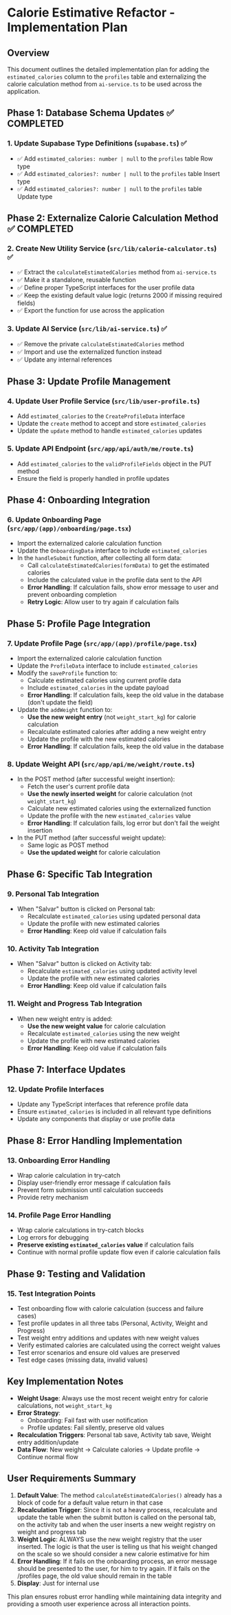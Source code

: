 # Calorie Estimative Refactor - Implementation Plan

## Overview
This document outlines the detailed implementation plan for adding the `estimated_calories` column to the `profiles` table and externalizing the calorie calculation method from `ai-service.ts` to be used across the application.

## Phase 1: Database Schema Updates ✅ COMPLETED

### 1. Update Supabase Type Definitions (`supabase.ts`) ✅
- ✅ Add `estimated_calories: number | null` to the `profiles` table Row type
- ✅ Add `estimated_calories?: number | null` to the `profiles` table Insert type  
- ✅ Add `estimated_calories?: number | null` to the `profiles` table Update type

## Phase 2: Externalize Calorie Calculation Method ✅ COMPLETED

### 2. Create New Utility Service (`src/lib/calorie-calculator.ts`) ✅
- ✅ Extract the `calculateEstimatedCalories` method from `ai-service.ts`
- ✅ Make it a standalone, reusable function
- ✅ Define proper TypeScript interfaces for the user profile data
- ✅ Keep the existing default value logic (returns 2000 if missing required fields)
- ✅ Export the function for use across the application

### 3. Update AI Service (`src/lib/ai-service.ts`) ✅
- ✅ Remove the private `calculateEstimatedCalories` method
- ✅ Import and use the externalized function instead
- ✅ Update any internal references

## Phase 3: Update Profile Management

### 4. Update User Profile Service (`src/lib/user-profile.ts`)
- Add `estimated_calories` to the `CreateProfileData` interface
- Update the `create` method to accept and store `estimated_calories`
- Update the `update` method to handle `estimated_calories` updates

### 5. Update API Endpoint (`src/app/api/auth/me/route.ts`)
- Add `estimated_calories` to the `validProfileFields` object in the PUT method
- Ensure the field is properly handled in profile updates

## Phase 4: Onboarding Integration

### 6. Update Onboarding Page (`src/app/(app)/onboarding/page.tsx`)
- Import the externalized calorie calculation function
- Update the `OnboardingData` interface to include `estimated_calories`
- In the `handleSubmit` function, after collecting all form data:
  - Call `calculateEstimatedCalories(formData)` to get the estimated calories
  - Include the calculated value in the profile data sent to the API
  - **Error Handling**: If calculation fails, show error message to user and prevent onboarding completion
  - **Retry Logic**: Allow user to try again if calculation fails

## Phase 5: Profile Page Integration

### 7. Update Profile Page (`src/app/(app)/profile/page.tsx`)
- Import the externalized calorie calculation function
- Update the `ProfileData` interface to include `estimated_calories`
- Modify the `saveProfile` function to:
  - Calculate estimated calories using current profile data
  - Include `estimated_calories` in the update payload
  - **Error Handling**: If calculation fails, keep the old value in the database (don't update the field)
- Update the `addWeight` function to:
  - **Use the new weight entry** (not `weight_start_kg`) for calorie calculation
  - Recalculate estimated calories after adding a new weight entry
  - Update the profile with the new estimated calories
  - **Error Handling**: If calculation fails, keep the old value in the database

### 8. Update Weight API (`src/app/api/me/weight/route.ts`)
- In the POST method (after successful weight insertion):
  - Fetch the user's current profile data
  - **Use the newly inserted weight** for calorie calculation (not `weight_start_kg`)
  - Calculate new estimated calories using the externalized function
  - Update the profile with the new `estimated_calories` value
  - **Error Handling**: If calculation fails, log error but don't fail the weight insertion
- In the PUT method (after successful weight update):
  - Same logic as POST method
  - **Use the updated weight** for calorie calculation

## Phase 6: Specific Tab Integration

### 9. Personal Tab Integration
- When "Salvar" button is clicked on Personal tab:
  - Recalculate `estimated_calories` using updated personal data
  - Update the profile with new estimated calories
  - **Error Handling**: Keep old value if calculation fails

### 10. Activity Tab Integration
- When "Salvar" button is clicked on Activity tab:
  - Recalculate `estimated_calories` using updated activity level
  - Update the profile with new estimated calories
  - **Error Handling**: Keep old value if calculation fails

### 11. Weight and Progress Tab Integration
- When new weight entry is added:
  - **Use the new weight value** for calorie calculation
  - Recalculate `estimated_calories` using the new weight
  - Update the profile with new estimated calories
  - **Error Handling**: Keep old value if calculation fails

## Phase 7: Interface Updates

### 12. Update Profile Interfaces
- Update any TypeScript interfaces that reference profile data
- Ensure `estimated_calories` is included in all relevant type definitions
- Update any components that display or use profile data

## Phase 8: Error Handling Implementation

### 13. Onboarding Error Handling
- Wrap calorie calculation in try-catch
- Display user-friendly error message if calculation fails
- Prevent form submission until calculation succeeds
- Provide retry mechanism

### 14. Profile Page Error Handling
- Wrap calorie calculations in try-catch blocks
- Log errors for debugging
- **Preserve existing `estimated_calories` value** if calculation fails
- Continue with normal profile update flow even if calorie calculation fails

## Phase 9: Testing and Validation

### 15. Test Integration Points
- Test onboarding flow with calorie calculation (success and failure cases)
- Test profile updates in all three tabs (Personal, Activity, Weight and Progress)
- Test weight entry additions and updates with new weight values
- Verify estimated calories are calculated using the correct weight values
- Test error scenarios and ensure old values are preserved
- Test edge cases (missing data, invalid values)

## Key Implementation Notes

- **Weight Usage**: Always use the most recent weight entry for calorie calculations, not `weight_start_kg`
- **Error Strategy**: 
  - Onboarding: Fail fast with user notification
  - Profile updates: Fail silently, preserve old values
- **Recalculation Triggers**: Personal tab save, Activity tab save, Weight entry addition/update
- **Data Flow**: New weight → Calculate calories → Update profile → Continue normal flow

## User Requirements Summary

1. **Default Value**: The method `calculateEstimatedCalories()` already has a block of code for a default value return in that case
2. **Recalculation Trigger**: Since it is not a heavy process, recalculate and update the table when the submit button is called on the personal tab, on the activity tab and when the user inserts a new weight registry on weight and progress tab
3. **Weight Logic**: ALWAYS use the new weight registry that the user inserted. The logic is that the user is telling us that his weight changed on the scale so we should consider a new calorie estimative for him
4. **Error Handling**: If it fails on the onboarding process, an error message should be presented to the user, for him to try again. If it fails on the /profiles page, the old value should remain in the table
5. **Display**: Just for internal use

This plan ensures robust error handling while maintaining data integrity and providing a smooth user experience across all interaction points.
